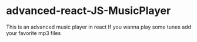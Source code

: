 # advanced-react-JS-MusicPlayer

This is an advanced music player in react 
If you wanna play some tunes add your favorite mp3 files
